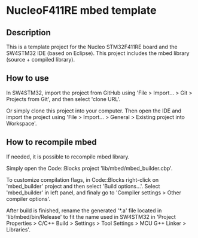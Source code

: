 # NucleoF411RE mbed template

## Description

This is a template project for the Nucleo STM32F411RE board and the SW4STM32 IDE (based on Eclipse).
This project includes the mbed library (source + compiled library).


## How to use

In SW4STM32, import the project from GitHub using 'File > Import... > Git > Projects from Git', and then select 'clone URL'.

Or simply clone this project into your computer. Then open the IDE and import the project using 'File > Import... > General > Existing project into Workspace'.

## How to recompile mbed

If needed, it is possible to recompile mbed library.

Simply open the Code::Blocks project 'lib/mbed/mbed_builder.cbp'.

To customize compilation flags, in Code::Blocks right-click on 'mbed_builder' project and then select 'Build options...'. Select 'mbed_builder' in left panel, and finaly go to 'Compiler settings > Other compiler options'.

After build is finished, rename the generated '\*.a' file located in 'lib/mbed/bin/Release' to fit the name used in SW4STM32 in 'Project Properties > C/C++ Build > Settings > Tool Settings > MCU G++ Linker > Libraries'.

